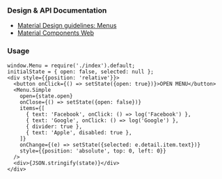 ### Design & API Documentation

- [Material Design guidelines: Menus](https://material.io/guidelines/components/menus.html)
- [Material Components Web](https://material.io/components/web/catalog/menus/)

### Usage

```
window.Menu = require('./index').default;
initialState = { open: false, selected: null };
<div style={{position: 'relative'}}>
  <button onClick={() => setState({open: true})}>OPEN MENU</button>
  <Menu.Simple
    open={state.open}
    onClose={() => setState({open: false})}
    items={[
      { text: 'Facebook', onClick: () => log('Facebook') },
      { text: 'Google', onClick: () => log('Google') },
      { divider: true },
      { text: 'Apple', disabled: true },
    ]}
    onChange={(e) => setState({selected: e.detail.item.text})}
    style={{position: 'absolute', top: 0, left: 0}}
  />
  <div>{JSON.stringify(state)}</div>
</div>
```